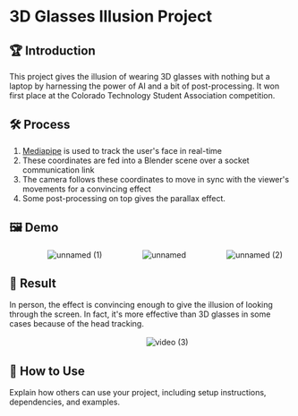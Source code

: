 # 3D Glasses Illusion Project

## 🏆 Introduction
  This project gives the illusion of wearing 3D glasses with nothing but a laptop by harnessing the power of AI and a bit of post-processing. It won first place at the Colorado Technology Student Association competition. 

## 🛠 Process

  1. [Mediapipe](https://google.github.io/mediapipe/solutions/face_mesh.html) is used to track the user's face in real-time
  2. These coordinates are fed into a Blender scene over a socket communication link
  3. The camera follows these coordinates to move in sync with the viewer's movements for a convincing effect
  4. Some post-processing on top gives the parallax effect.

## 🖼 Demo
ㅤㅤㅤㅤㅤ
  ![unnamed (1)](https://github.com/NoahBSchwartz/3D-Screen-Illusion/assets/44248582/89cac639-83b4-4d8b-b3e3-69dc46bbe5a5)
  ㅤㅤㅤㅤㅤ
  ![unnamed](https://github.com/NoahBSchwartz/3D-Screen-Illusion/assets/44248582/9a7b2c2d-a3a0-476a-bb07-dd6613269481)
  ㅤㅤㅤㅤㅤ
  ![unnamed (2)](https://github.com/NoahBSchwartz/3D-Screen-Illusion/assets/44248582/3c98e1c2-a3e9-4cab-93a0-aee8e95b67af)

## 🎉 Result
In person, the effect is convincing enough to give the illusion of looking through the screen. In fact, it's more effective than 3D glasses in some cases because of the head tracking.

ㅤㅤㅤㅤㅤㅤㅤㅤㅤㅤㅤㅤㅤㅤㅤㅤㅤㅤㅤ![video (3)](https://github.com/NoahBSchwartz/3D-Screen-Illusion/assets/44248582/40b5c3d1-1af1-4af6-b889-17b079b56f3f)

## 🚀 How to Use

Explain how others can use your project, including setup instructions, dependencies, and examples.



